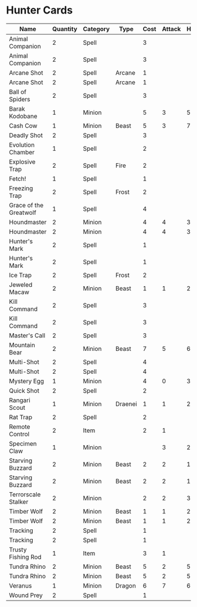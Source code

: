 # Hunter Cards

|Name|Quantity|Category|Type|Cost|Attack|Health|Armor|
|----|--------|--------|----|----|------|------|-----|
|Animal Companion|2|Spell||3||||
|Animal Companion|2|Spell||3||||
|Arcane Shot|2|Spell|Arcane|1||||
|Arcane Shot|2|Spell|Arcane|1||||
|Ball of Spiders|2|Spell||3||||
|Barak Kodobane|1|Minion||5|3|5||
|Cash Cow|1|Minion|Beast|5|3|7||
|Deadly Shot|2|Spell||3||||
|Evolution Chamber|1|Spell||2||||
|Explosive Trap|2|Spell|Fire|2||||
|Fetch!|1|Spell||1||||
|Freezing Trap|2|Spell|Frost|2||||
|Grace of the Greatwolf|1|Spell||4||||
|Houndmaster|2|Minion||4|4|3||
|Houndmaster|2|Minion||4|4|3||
|Hunter's Mark|2|Spell||1||||
|Hunter's Mark|2|Spell||1||||
|Ice Trap|2|Spell|Frost|2||||
|Jeweled Macaw|2|Minion|Beast|1|1|2||
|Kill Command|2|Spell||3||||
|Kill Command|2|Spell||3||||
|Master's Call|2|Spell||3||||
|Mountain Bear|2|Minion|Beast|7|5|6||
|Multi-Shot|2|Spell||4||||
|Multi-Shot|2|Spell||4||||
|Mystery Egg|1|Minion||4|0|3||
|Quick Shot|2|Spell||2||||
|Rangari Scout|1|Minion|Draenei|1|1|2||
|Rat Trap|2|Spell||2||||
|Remote Control|2|Item||2|1||3|
|Specimen Claw|1|Minion|||3|2|6||
|Starving Buzzard|2|Minion|Beast|2|2|1||
|Starving Buzzard|2|Minion|Beast|2|2|1||
|Terrorscale Stalker|2|Minion||2|2|3||
|Timber Wolf|2|Minion|Beast|1|1|2||
|Timber Wolf|2|Minion|Beast|1|1|2||
|Tracking|2|Spell||1||||
|Tracking|2|Spell||1||||
|Trusty Fishing Rod|1|Item||3|1||3|
|Tundra Rhino|2|Minion|Beast|5|2|5||
|Tundra Rhino|2|Minion|Beast|5|2|5||
|Veranus|1|Minion|Dragon|6|7|6||
|Wound Prey|2|Spell||1||||